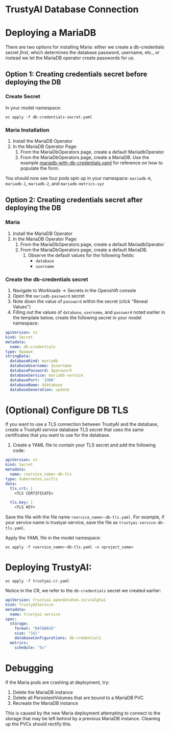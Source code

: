 # TrustyAI Database Connection

# Deploying a MariaDB
There are two options for installing Maria: either we create a db-credentials secret _first_, which
determines the database password, username, etc., or instead we let the MariaDB operator create
passwords for us.

## Option 1: Creating credentials secret before deploying the DB
### Create Secret
In your model namespace:

`oc apply -f db-credentials-secret.yaml`

### Maria Installation 
1) Install the MariaDB Operator
2) In the MariaDB Operator Page:
   1) From the MariaDbOperators page, create a default MariadbOperator
   2) From the MariaDbOperators page, create a MariaDB. Use the example [mariadb-with-db-credentials.yaml](mariadb-with-db-credentials.yaml) for reference on how to populate the form.

You should now see four pods spin up in your namespace: `mariadb-0`, `mariadb-1`, `mariadb-2`, and `mariadb-metrics-xyz`

## Option 2: Creating credentials secret after deploying the DB

### Maria 
1) Install the MariaDB Operator
2) In the MariaDB Operator Page:
   1) From the MariaDbOperators page, create a default MariadbOperator
   2) From the MariaDbOperators page, create a default MariaDB.
      1) Observe the default values for the following fields:
         * `database` 
         * `username`

### Create the db-credentials secret
1) Navigate to Workloads -> Secrets in the Openshift console
2) Open the `mariadb-password` secret
3) Note down the value of `password` within the secret (click "Reveal Values")
4) Filling out the values of `database`, `username`, and `password` noted earlier in the template below, create the following secret in your model namespace:
```yaml
apiVersion: v1
kind: Secret
metadata:
  name: db-credentials
type: Opaque
stringData:
  databaseKind: mariadb
  databaseUsername: $username
  databasePassword: $password
  databaseService: mariadb-service
  databasePort: '3306'
  databaseName: $database
  databaseGeneration: update
 ```

# (Optional) Configure DB TLS
If you want to use a TLS connection between TrustyAI and the database, create a TrustyAI service database TLS secret that uses the same certificates that you want to use for the database.

1) Create a YAML file to contain your TLS secret and add the following code:
```yaml
apiVersion: v1
kind: Secret
metadata:
  name: <service_name>-db-tls
type: kubernetes.io/tls
data:
  tls.crt: |
    <TLS CERTIFICATE>

  tls.key: |
    <TLS KEY>
```
Save the file with the file name `<service_name>-db-tls.yaml`. For example, if your service name is trustyai-service, save the file as `trustyai-service-db-tls.yaml`.

Apply the YAML file in the model namespace:

`oc apply -f <service_name>-db-tls.yaml -n <project_name>`


# Deploying TrustyAI:
`oc apply -f trustyai-cr.yaml`

Notice in the CR, we refer to the `db-credentials` secret we created earlier:
```yaml
apiVersion: trustyai.opendatahub.io/v1alpha1
kind: TrustyAIService
metadata:
  name: trustyai-service
spec:
  storage:
    format: "DATABASE"
    size: "1Gi"
    databaseConfigurations: db-credentials
  metrics:
    schedule: "5s"
```

# Debugging
If the Maria pods are crashing at deployment, try:
1) Delete the MariaDB instance
2) Delete all PersistentVolumes that are bound to a MariaDB PVC
3) Recreate the MariaDB instance

This is caused by the new Maria deployment attempting to connect to the storage that may be left
behind by a previous MariaDB instance. Cleaning up the PVCs should rectify this. 